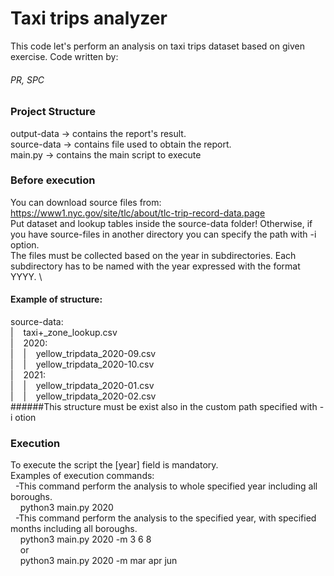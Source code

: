 # **Taxi trips analyzer**
This code let's perform an analysis on taxi trips dataset based on given exercise.
Code written by:
###### PR, SPC


### Project Structure
output-data -> contains the report's result.\
source-data -> contains file used to obtain the report.\
main.py -> contains the main script to execute

### Before execution
You can download source files from: https://www1.nyc.gov/site/tlc/about/tlc-trip-record-data.page \
Put dataset and lookup tables inside the source-data folder!
Otherwise, if you have source-files in another directory you can specify the path with -i option. \
The files must be collected based on the year in subdirectories. Each subdirectory has to be named with the year expressed
with the format YYYY. \
#### Example of structure: 
source-data: \
| &nbsp;&nbsp; taxi+_zone_lookup.csv \
| &nbsp;&nbsp; 2020: \
| &nbsp;&nbsp; | &nbsp;&nbsp; yellow_tripdata_2020-09.csv \
| &nbsp;&nbsp; | &nbsp;&nbsp; yellow_tripdata_2020-10.csv \
| &nbsp;&nbsp; 2021: \
| &nbsp;&nbsp; | &nbsp;&nbsp; yellow_tripdata_2020-01.csv \
| &nbsp;&nbsp; | &nbsp;&nbsp; yellow_tripdata_2020-02.csv \
######This structure must be exist also in the custom path specified with -i otion 

### Execution
To execute the script the [year] field is mandatory.\
Examples of execution commands: \
&nbsp; -This command perform the analysis to whole specified year including all boroughs. \
&nbsp;&nbsp;&nbsp;&nbsp;python3 main.py 2020 \
&nbsp; -This command perform the analysis to the specified year, with specified months including all boroughs. \
&nbsp;&nbsp;&nbsp;&nbsp;python3 main.py 2020 -m 3 6 8 \
&nbsp;&nbsp;&nbsp;&nbsp;or \
&nbsp;&nbsp;&nbsp;&nbsp;python3 main.py 2020 -m mar apr jun







